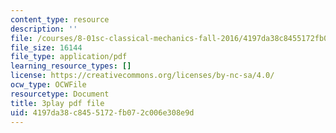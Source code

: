 ```yaml
---
content_type: resource
description: ''
file: /courses/8-01sc-classical-mechanics-fall-2016/4197da38c8455172fb072c006e308e9d_rCP_-Wuikwo.pdf
file_size: 16144
file_type: application/pdf
learning_resource_types: []
license: https://creativecommons.org/licenses/by-nc-sa/4.0/
ocw_type: OCWFile
resourcetype: Document
title: 3play pdf file
uid: 4197da38-c845-5172-fb07-2c006e308e9d
---
```

